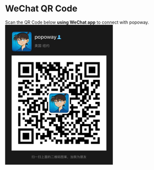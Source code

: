 # WeChat QR Code
Scan the QR Code below __using WeChat app__ to connect with popoway.
<img src="./qrcode.jpg" alt="popoway's WeChat QR Code" width="350" />